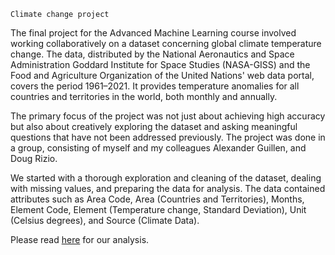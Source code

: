 `Climate change project`

The final project for the Advanced Machine Learning course involved working collaboratively on a dataset concerning global climate temperature change. The data, distributed by the National Aeronautics and Space Administration Goddard Institute for Space Studies (NASA-GISS) and the Food and Agriculture Organization of the United Nations' web data portal, covers the period 1961–2021. It provides temperature anomalies for all countries and territories in the world, both monthly and annually.

The primary focus of the project was not just about achieving high accuracy but also about creatively exploring the dataset and asking meaningful questions that have not been addressed previously. The project was done in a group, consisting of myself and my colleagues Alexander Guillen, and Doug Rizio.

We started with a thorough exploration and cleaning of the dataset, dealing with missing values, and preparing the data for analysis. The data contained attributes such as Area Code, Area (Countries and Territories), Months, Element Code, Element (Temperature change, Standard Deviation), Unit (Celsius degrees), and Source (Climate Data).

Please read [here](Americas_TemperatureChange.ipynb) for our analysis.
